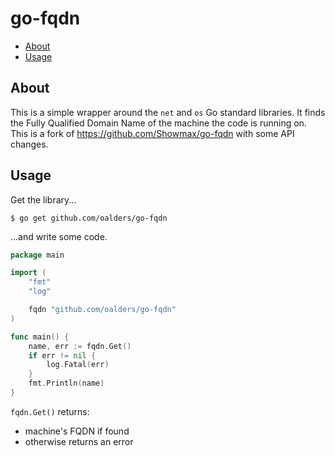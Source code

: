 # go-fqdn
<!-- vim-markdown-toc GFM -->

* [About](#about)
* [Usage](#usage)

<!-- vim-markdown-toc -->

## About

This is a simple wrapper around the `net` and `os` Go standard libraries.  It
finds the Fully Qualified Domain Name of the machine the code is running on.
This is a fork of https://github.com/Showmax/go-fqdn with some API changes.

## Usage

Get the library...
```
$ go get github.com/oalders/go-fqdn
```
...and write some code.
```go
package main

import (
    "fmt"
    "log"

    fqdn "github.com/oalders/go-fqdn"
)

func main() {
    name, err := fqdn.Get()
    if err != nil {
        log.Fatal(err)
    }
    fmt.Println(name)
}
```

`fqdn.Get()` returns:
- machine's FQDN if found
- otherwise returns an error
